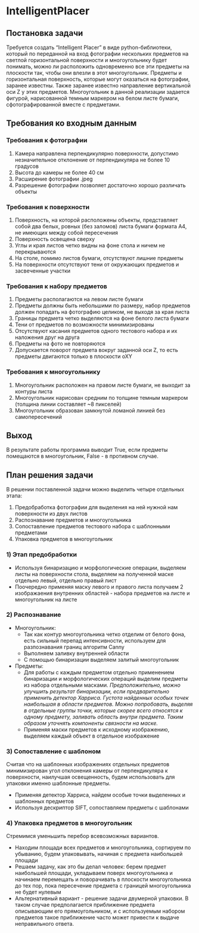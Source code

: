 # IntelligentPlacer

## Постановка задачи

Требуется создать “Intelligent Placer” в виде python-библиотеки, который по переданной на вход фотографии нескольких предметов на светлой горизонтальной поверхности и многоугольнику будет понимать, можно ли расположить одновременно все эти предметы на плоскости так, чтобы они влезли в этот многоугольник. Предметы и горизонтальная поверхность, которые могут оказаться на фотографии, заранее известны. Также заранее известно направление вертикальной оси Z у этих предметов. Многоугольник в данной реализации задается фигурой, нарисованной темным маркером на белом листе бумаги, сфотографированной вместе с предметами.

## Требования ко входным данным
### Требования к фотографии
  1. Камера направлена перпендикулярно поверхности, допустимо незначительное отклонение от перпендикуляра не более 10 градусов
  2. Высота до камеры не более 40 см
  3. Расширение фотографии .jpeg
  4. Разрешение фотографии позволяет достаточно хорошо различать объекты
### Требования к поверхности
  1. Поверхность, на которой расположены объекты, представляет собой два белых, ровных (без заломов) листа бумаги формата А4, не имеющих между собой пересечения
  2. Поверхность освещена сверху
  3. Углы и края листов четко видны на фоне стола и ничем не перекрываются
  4. На столе, помимо листов бумаги, отсутствуют лишние предметы
  5. На поверхности отсутствуют тени от окружающих предметов и засвеченные участки
### Требования к набору предметов
  1. Предметы располагаются на левом листе бумаги
  2. Предметы должны быть небольшими по размеру, набор предметов должен попадать на фотографию целиком, не выходя за края листа
  3. Границы предмета четко выделяются на фоне белого листа бумаги
  4. Тени от предметов по возможности минимизированы
  5. Отсутствуют касания предметов одного тестового набора и их наложения друг на друга
  6. Предметы на фото не повторяются
  7. Допускается поворот предмета вокруг заданной оси Z, то есть предметы двигаются только в плоскости oXY
### Требования к многоугольнику
  1. Многоугольник расположен на правом листе бумаги, не выходит за контуры листа
  2. Многоугольник нарисован средним по толщине темным маркером (толщина линии составляет ~8 пикселей)
  3. Многоугольник образован замкнутой ломаной линией без самопересечений
  
## Выход
В результате работы программа выводит True, если предметы помещаются в многоугольник, False - в противном случае.

## План решения задачи
В решении поставленной задачи можно выделить четыре отдельных этапа:
  1. Предобработка фотографии для выделения на ней нужной нам поверхности из двух листов
  2. Распознавание предметов и многоугольника
  3. Сопоставление предметов тестового набора с шаблонными предметами
  4. Упаковка предметов в многоугольник
### 1) Этап предобработки
  - Используя бинаризацию и морфологические операции, выделяем листы на поверхности стола, выделяем на полученной маске отдельно левый, отдельно правый лист
  - Поочередно применяя маску левого и правого листа получаем 2 изображаения внутренних областей - набора предметов на листе и многоугольник на листе

### 2) Распознавание
  - Многоугольник:
    - Так как контур многоугольника четко отделим от белого фона, есть сильный перепад интенсивности, используем для разпознавания границ алгоритм Canny
    - Выполняем заливку внутренней области
    - С помощью бинаризации выделяем залитый многоугольник
  - Предметы:
    - Для работы с каждым предметом отдельно применением бинаризации и морфологических операций выделим предметы из набора отдельными масками. _Предположительно, можно улучшить результат бинаризации, если предварительно применить детектор Харриса. Густота найденных особых точек наибольшая в области предметов. Можно попробовать, выделяя в отдельные группы точки, которые скорее всего относятся к одному предмету, заливать область внутри предмета. Таким образом уточнять компоненты связности на маске._
    - Применяя маски предметов к исходному изображению, выделяем каждый объект в отдельное изображение
    
### 3) Сопоставление с шаблоном
Считая что на шаблонных изображениях отдельных предметов минимизирован угол отклонения камеры от перпендикуляра к поверхности, наилучшая освещенность, будем использовать для упаковки именно шаблонные предметы.
  - Применяя детектор Харриса, найдем особые точки выделенных и шаблонных предметов
  - Используя дескриптор SIFT, сопоставляем предметы с шаблонами
  
### 4) Упаковка предметов в многоугольник
Стремимся уменьшить перебор всевозможных вариантов.
  - Находим площади всех предметов и многоугольника, сортируем по убыванию, будем упаковывать, начиная с предмета наибольшей площади
  - Решаем задачу, как это бы делал человек: берем предмет наибольшей площади, укладываем поверх многоугольника и начинаем перемещать и поворачивать в плоскости многоугольника до тех пор, пока пересечение предмета с границей многоугольника не будет нулевым
  - Альтернативный вариант - решение задачи двумерной упаковки. В таком случае предполагается приближение предмета описывающим его прямоугольником, и с используемым набором предметов такое приближение часто может привести к выдаче неправильного ответа. 
